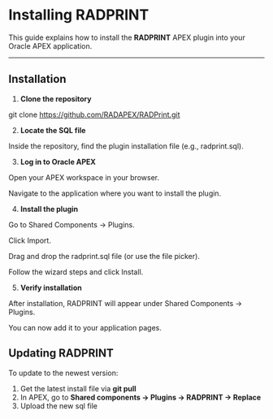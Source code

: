 # Installing RADPRINT

This guide explains how to install the **RADPRINT** APEX plugin into your Oracle APEX application.

---

## Installation

1. **Clone the repository**

git clone https://github.com/RADAPEX/RADPrint.git

2. **Locate the SQL file**

Inside the repository, find the plugin installation file (e.g., radprint.sql).

3. **Log in to Oracle APEX**

Open your APEX workspace in your browser.

Navigate to the application where you want to install the plugin.

4. **Install the plugin**

Go to Shared Components → Plugins.

Click Import.

Drag and drop the radprint.sql file (or use the file picker).

Follow the wizard steps and click Install.

5. **Verify installation**

After installation, RADPRINT will appear under Shared Components → Plugins.

You can now add it to your application pages.

## Updating RADPRINT

To update to the newest version:

1. Get the latest install file via **git pull**
2. In APEX, go to **Shared components -> Plugins -> RADPRINT -> Replace**
3. Upload the new sql file